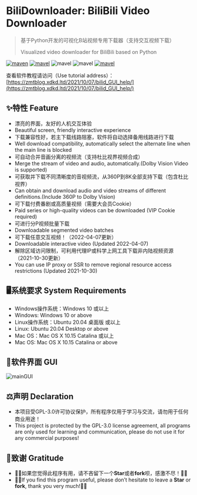 # BiliDownloader: BiliBili Video Downloader

> 基于Python开发的可视化B站视频专用下载器（支持交互视频下载）
> 
> Visualized video downloader for BiliBili based on Python

[![maven](https://img.shields.io/badge/Python-3.10-blue.svg)](https://www.python.org/)  [![mavel](https://img.shields.io/badge/GPL-3.0-red.svg)](https://github.com/JimmyLiang-lzm/biliDownloader/blob/master/LICENSE) ![mavel](https://img.shields.io/badge/requests-2.27.1-green.svg) ![mavel](https://img.shields.io/badge/PySide2-5.15.2-green.svg) [![mavel](https://img.shields.io/badge/BiliDownloader-Command-pink.svg)](https://github.com/JimmyLiang-lzm/biliDownloader)

查看软件教程请访问（Use tutorial address）：[https://zmtblog.xdkd.ltd/2021/10/07/bilid_GUI_help/](https://zmtblog.xdkd.ltd/2021/10/07/bilid_GUI_help/)


## ✨特性 Feature

* 漂亮的界面，友好的人机交互体验
* Beautiful screen, friendly interactive experience
* 下载兼容性好，若主下载线路阻塞，软件将自动选择备用线路进行下载
* Well download compatibility, automatically select the alternate line when the main line is blocked
* 可自动合并音画分离的视频流（支持杜比视界视频合成）
* Merge the stream of video and audio, automatically.(Dolby Vision Video is supported)
* 可获取并下载不同清晰度的音视频流，从360P到8K全部支持下载（包含杜比视界）
* Can obtain and download audio and video streams of different definitions.(Include 360P to Dolby Vision)
* 可下载付费番剧或高质量视频（需要大会员Cookie）
* Paid series or high-quality videos can be downloaded (VIP Cookie required)
* 可进行分P视频批量下载
* Downloadable segmented video batches
* 可下载任意交互视频！（2022-04-07更新）
* Downloadable interactive video (Updated 2022-04-07)
* 解除区域访问限制，可利用代理IP或科学上网工具下载非内陆视频资源（2021-10-30更新）
* You can use IP proxy or SSR to remove regional resource access restrictions (Updated 2021-10-30)

## 🖥系统要求 System Requirements

* Windows操作系统：Windows 10 或以上
* Windows: Windows 10 or above
* Linux操作系统：Ubuntu 20.04 桌面版 或以上
* Linux: Ubuntu 20.04 Desktop or above
* Mac OS：Mac OS X 10.15 Catalina 或以上
* Mac OS: Mac OS X 10.15 Catalina or above

## 🎨软件界面 GUI

![mainGUI](https://zmtblog.xdkd.ltd/2021/10/07/bilid_GUI_help/mainGUI.jpg)

## ⚖声明 Declaration

* 本项目受GPL-3.0许可协议保护，所有程序仅用于学习与交流，请勿用于任何商业用途！
* This project is protected by the GPL-3.0 license agreement, all programs are only used for learning and communication, please do not use it for any commercial purposes!

## 🤝致谢 Gratitude

* 💖💖如果您觉得此程序有用，请不吝留下一个**Star**或者**fork**呗，感激不尽！💖💖
* 💖💖If you find this program useful, please don’t hesitate to leave a **Star** or **fork**, thank you very much!💖💖
